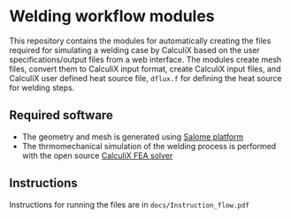Welding workflow modules
========================

This repository contains the modules for automatically creating the files required for simulating a welding case by CalculiX based on the user specifications/output files from a web interface. The modules create mesh files, convert them to CalculiX input format, create CalculiX input files, and CalculiX user defined heat source file, `dflux.f` for defining the heat source for welding steps.

Required software
-----------------

-   The geometry and mesh is generated using [Salome platform](http://www.salome-platform.org/)
-   The thrmomechanical simulation of the welding process is performed with the open source [CalculiX FEA solver](http://www.dhondt.de/)

Instructions
------------

Instructions for running the files are in `docs/Instruction_flow.pdf`

